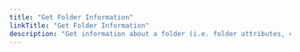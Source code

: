 ```yaml
---
title: "Get Folder Information"
linkTitle: "Get Folder Information"
description: "Get information about a folder (i.e. folder attributes, created, accessed and modified dates etc.)"
---
```

